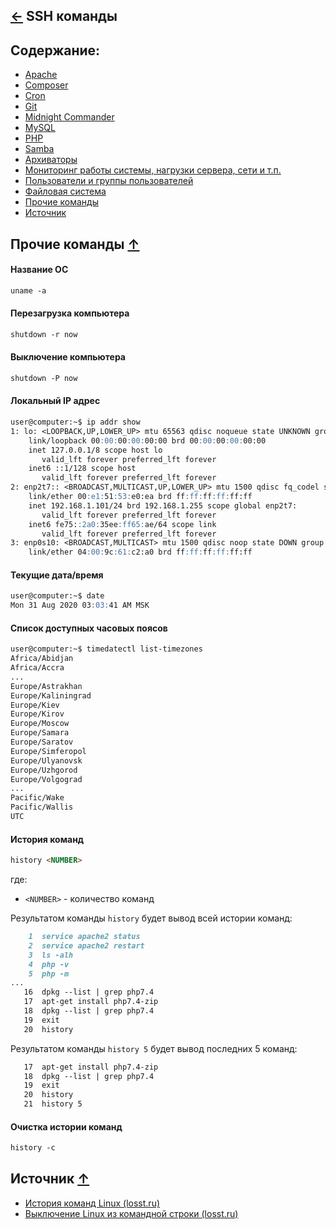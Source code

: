 [&larr;](../readme.md "Шпаргалка") SSH команды
----------------------------------------------

## <a name="content"></a> Содержание:

- [Apache](apache.md "Apache")
- [Composer](composer.md "Composer")
- [Cron](cron.md "Cron")
- [Git](git.md "Git")
- [Midnight Commander](midnight-commander.md "Midnight Commander")
- [MySQL](mysql.md "MySQL")
- [PHP](php.md "PHP")
- [Samba](samba.md "Samba")
- [Архиваторы](archivers.md "Архиваторы")
- [Мониторинг работы системы, нагрузки сервера, сети и т.п.](monitoring-system-operation-server-load-network-etc.md "Мониторинг работы системы, нагрузки сервера, сети и т.п.")
- [Пользователи и группы пользователей](users-and-user-groups.md "Пользователи и группы пользователей")
- [Файловая система](file-system.md "Файловая система")
- [Прочие команды](#other-commands "Прочие команды")
- [Источник](#source)

## <a name="other-commands"></a> Прочие команды [&uarr;](#content "Содержание")

#### Название ОС

```markdown
uname -a
```

#### Перезагрузка компьютера

```markdown
shutdown -r now
```

#### Выключение компьютера

```markdown
shutdown -P now
```

#### Локальный IP адрес

```markdown
user@computer:~$ ip addr show
1: lo: <LOOPBACK,UP,LOWER_UP> mtu 65563 qdisc noqueue state UNKNOWN group default qlen 1000
    link/loopback 00:00:00:00:00:00 brd 00:00:00:00:00:00
    inet 127.0.0.1/8 scope host lo
       valid_lft forever preferred_lft forever
    inet6 ::1/128 scope host
       valid_lft forever preferred_lft forever
2: enp2t7:: <BROADCAST,MULTICAST,UP,LOWER_UP> mtu 1500 qdisc fq_codel state UNKNOWN group default qlen 1000
    link/ether 00:e1:51:53:e0:ea brd ff:ff:ff:ff:ff:ff
    inet 192.168.1.101/24 brd 192.168.1.255 scope global enp2t7:
       valid_lft forever preferred_lft forever
    inet6 fe75::2a0:35ee:ff65:ae/64 scope link
       valid_lft forever preferred_lft forever
3: enp0s10: <BROADCAST,MULTICAST> mtu 1500 qdisc noop state DOWN group default qlen 1000
    link/ether 04:00:9c:61:c2:a0 brd ff:ff:ff:ff:ff:ff
```

#### Текущие дата/время

```markdown
user@computer:~$ date
Mon 31 Aug 2020 03:03:41 AM MSK
```

#### Список доступных часовых поясов

```markdown
user@computer:~$ timedatectl list-timezones
Africa/Abidjan
Africa/Accra
...
Europe/Astrakhan
Europe/Kaliningrad
Europe/Kiev
Europe/Kirov
Europe/Moscow
Europe/Samara
Europe/Saratov
Europe/Simferopol
Europe/Ulyanovsk
Europe/Uzhgorod
Europe/Volgograd
...
Pacific/Wake
Pacific/Wallis
UTC
```

#### История команд

```markdown
history <NUMBER>
```

где:

- `<NUMBER>` - количество команд

Результатом команды `history` будет вывод всей истории команд:

```markdown
    1  service apache2 status
    2  service apache2 restart
    3  ls -alh
    4  php -v
    5  php -m
...
   16  dpkg --list | grep php7.4
   17  apt-get install php7.4-zip
   18  dpkg --list | grep php7.4
   19  exit
   20  history
```

Результатом команды `history 5` будет вывод последних 5 команд:

```markdown
   17  apt-get install php7.4-zip
   18  dpkg --list | grep php7.4
   19  exit
   20  history
   21  history 5
```

#### Очистка истории команд

```markdown
history -c
```

## <a name="source"></a> Источник [&uarr;](#content "Содержание")

- [История команд Linux (losst.ru)](https://losst.ru/istoriya-komand-linux)
- [Выключение Linux из командной строки (losst.ru)](https://losst.ru/vyklyuchenie-linux-iz-komandnoj-stroki)